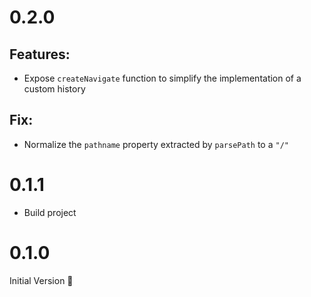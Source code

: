# 0.2.0

## Features:

- Expose `createNavigate` function to simplify the implementation of a custom
  history

## Fix:

- Normalize the `pathname` property extracted by `parsePath` to a `"/"`

# 0.1.1

- Build project

# 0.1.0

Initial Version 🎉
